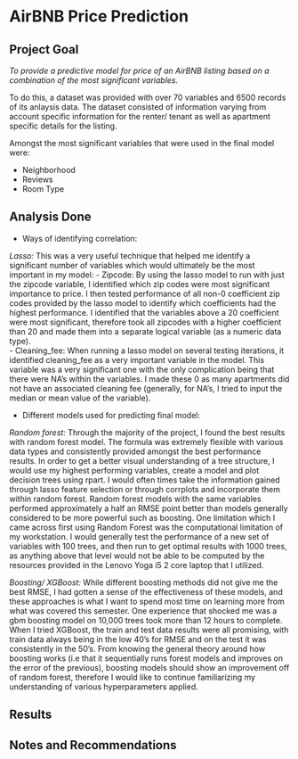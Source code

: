 # AirBNB Price Prediction

## Project Goal ## 

*To provide a predictive model for price of an AirBNB listing based on a combination of the most significant variables.*

To do this, a dataset was provided with over 70 variables and 6500 records of its anlaysis data. The dataset consisted of information varying from account specific information for the renter/ tenant as well as apartment specific details for the listing. 

Amongst the most significant variables that were used in the final model were: 
- Neighborhood
- Reviews
- Room Type

## Analysis Done ## 

- Ways of identifying correlation: 

*Lasso:* This was a very useful technique that helped me identify a significant number of variables which would ultimately be the most important in my model:
        - Zipcode: By using the lasso model to run with just the zipcode variable, I identified which zip codes were most significant importance to price. I then tested performance of all non-0 coefficient zip codes provided by the lasso model to identify which coefficients had the highest performance. I identified that  the variables above a 20 coefficient were most significant, therefore took all zipcodes with a higher coefficient than 20 and made them into a separate logical variable (as a numeric data type).  
        - Cleaning_fee: When running a lasso model on several testing iterations, it identified cleaning_fee as a very important variable in the model. This variable was a very significant one with the only complication being that there were NA’s within the variables. I made these 0 as many apartments did not have an associated cleaning fee (generally, for NA’s, I tried to input the median or mean value of the variable). 

- Different models used for predicting final model: 

*Random forest:* Through the majority of the project, I found the best results with random forest model. The formula was extremely flexible with various data types and consistently provided amongst the best performance results. In order to get a better visual understanding of a tree structure, I would use my highest performing variables, create a model and plot decision trees using rpart. I would often times take the information gained through lasso feature selection or through corrplots and incorporate them within random forest. Random forest models with the same variables performed approximately a half an RMSE point better than models generally considered to be more powerful such as boosting. One limitation which I came across first using Random Forest was the computational limitation of my workstation. I would generally test the performance of a new set of variables with 100 trees, and then run to get optimal results with 1000 trees, as anything above that level would not be able to be computed by the resources provided in the Lenovo Yoga i5 2 core laptop that I utilized.

*Boosting/ XGBoost:* While different boosting methods did not give me the best RMSE, I had gotten a sense of the effectiveness of these models, and these approaches is what I want to spend most time on learning more from what was covered this semester. One experience that shocked me was a gbm boosting model on 10,000 trees took more than 12 hours to complete. 
When I tried XGBoost, the train and test data results were all promising, with train data always being in the low 40’s for RMSE and on the test it was consistently in the 50’s. From knowing the general theory around how boosting works (i.e that it sequentially runs forest models and improves on the error of the previous), boosting models should show an improvement off of random forest, therefore I would like to continue familiarizing my understanding of various hyperparameters applied. 

## Results ## 

## Notes and Recommendations ##

